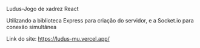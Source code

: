 Ludus-Jogo de xadrez React

Utilizando a biblioteca Express para criação do servidor, e a Socket.io para conexão simultânea

Link do site: https://ludus-mu.vercel.app/
